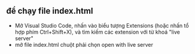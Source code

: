 ## để chạy file index.html
- Mở Visual Studio Code, nhấn vào biểu tượng Extensions (hoặc nhấn tổ hợp phím Ctrl+Shift+X), và tìm kiếm các extension với từ khoá "live server" 
- mở file index.html chuột phải chọn open with live server